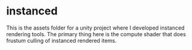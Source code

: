 # instanced

This is the assets folder for a unity project where I developed instanced rendering tools. The primary thing here is the compute shader that does frustum culling of instanced rendered items.